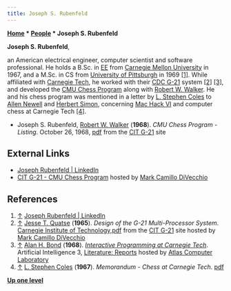 ```yaml
---
title: Joseph S. Rubenfeld
---
```

**[Home](Home "Home") \* [People](People "People") \* Joseph S. Rubenfeld**


**Joseph S. Rubenfeld**,  

an American electrical engineer, computer scientist and software professional. He holds a B.Sc. in [EE](https://en.wikipedia.org/wiki/Electrical_engineering) from [Carnegie Mellon University](Carnegie_Mellon_University "Carnegie Mellon University") in 1967, and a M.Sc. in CS from [University of Pittsburgh](https://en.wikipedia.org/wiki/University_of_Pittsburgh) in 1969 <a id="cite-note-1" href="#cite-ref-1">[1]</a>. While affiliated with [Carnegie Tech](https://en.wikipedia.org/wiki/Carnegie_Institute_of_Technology), he worked with their [CDC G-21](https://en.wikipedia.org/wiki/Bendix_G-20) system <a id="cite-note-2" href="#cite-ref-2">[2]</a> <a id="cite-note-3" href="#cite-ref-3">[3]</a>, and developed the [CMU Chess Program](CMU_Chess_Program "CMU Chess Program") along with [Robert W. Walker](index.php?title=Robert_W._Walker&action=edit&redlink=1 "Robert W. Walker (page does not exist)"). He and his chess program was mentioned in a letter by [L. Stephen Coles](L._Stephen_Coles "L. Stephen Coles") to [Allen Newell](Allen_Newell "Allen Newell") and [Herbert Simon](Herbert_Simon "Herbert Simon"), concerning [Mac Hack VI](Mac_Hack "Mac Hack") and computer chess at Carnegie Tech <a id="cite-note-4" href="#cite-ref-4">[4]</a>.






* Joseph S. Rubenfeld, [Robert W. Walker](index.php?title=Robert_W._Walker&action=edit&redlink=1 "Robert W. Walker (page does not exist)") (**1968**). *CMU Chess Program - Listing*. October 26, 1968, [pdf](http://www.silogic.com/Athena/G-21/1968%20CMU%20Chess%20Program%20-%20Algol,%20Joe%20Rubenfeld%20and%20Bob%20Walker.pdf) from the [CIT G-21](http://www.silogic.com/Athena/G-21.html) site


## External Links


* [Joseph Rubenfeld | LinkedIn](https://www.linkedin.com/pub/joseph-rubenfeld/0/107/295)
* [CIT G-21 - CMU Chess Program](http://www.silogic.com/Athena/G-21.html) hosted by [Mark Camillo DiVecchio](http://www.silogic.com/genealogy/Mark_Camillo_DiVecchio.html)


## References


1. <a id="cite-ref-1" href="#cite-note-1">↑</a> [Joseph Rubenfeld | LinkedIn](https://www.linkedin.com/pub/joseph-rubenfeld/0/107/295)
2. <a id="cite-ref-2" href="#cite-note-2">↑</a> [Jesse T. Quatse](http://www.torinboyd.com/Articles/Jesse_Quatse.html) (**1965**). *Design of the G-21 Multi-Processor System*. [Carnegie Institute of Technology](https://en.wikipedia.org/wiki/Carnegie_Institute_of_Technology),[pdf](http://www.silogic.com/Athena/G-21/1965%20Design%20of%20the%20G-21%20Multi-Processor%20System,%20Jesse%20T.%20Quatse.pdf) from the [CIT G-21](http://www.silogic.com/Athena/G-21.html) site hosted by [Mark Camillo DiVecchio](http://www.silogic.com/genealogy/Mark_Camillo_DiVecchio.html)
3. <a id="cite-ref-3" href="#cite-note-3">↑</a> [Alan H. Bond](Alan_H._Bond "Alan H. Bond") (**1968**). *[Interactive Programming at Carnegie Tech](http://www.chilton-computing.org.uk/acl/literature/reports/p004.htm)*. Artificial Intelligence 3, [Literature: Reports](http://www.chilton-computing.org.uk/acl/literature/reports/overview.htm) hosted by [Atlas Computer Laboratory](Atlas_Computer_Laboratory "Atlas Computer Laboratory")
4. <a id="cite-ref-4" href="#cite-note-4">↑</a> [L. Stephen Coles](L._Stephen_Coles "L. Stephen Coles") (**1967**). *Memorandum - Chess at Carnegie Tech*. [pdf](http://digitalcollections.library.cmu.edu/awweb/awarchive?type=file&item=41937)

**[Up one level](People "People")**







 
